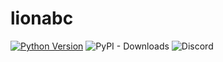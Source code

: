 # lionabc

[![Python Version](https://img.shields.io/badge/python-3.10%2B-blue)](https://www.python.org/downloads/)
![PyPI - Downloads](https://img.shields.io/pypi/dm/lionabc?color=blue)
![Discord](https://img.shields.io/discord/1167495547670777866?color=7289da&label=discord&logo=discord)
